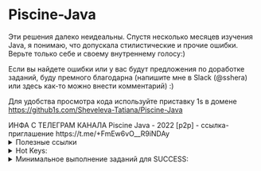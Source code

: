 # Piscine-Java

Эти решения далеко неидеальны.
Спустя несколько месяцев изучения Java, я понимаю, что допускала стилистические и прочие ошибки.
Верьте только себе и своему внутреннему голосу:)

Если вы найдете ошибки или у вас будут предложения по доработке заданий, буду премного благодарна (напишите мне в Slack (@sshera) или здесь как-то можно внести комментарий) :)

Для удобства просмотра кода используйте приставку 1s в домене  
https://github1s.com/Sheveleva-Tatiana/Piscine-Java 


<summary>ИНФА С ТЕЛЕГРАМ КАНАЛА Piscine Java - 2022 [p2p] - ссылка-приглашение https://t.me/+FmEw6vO__R9iNDAy</summary>

  
<details>
<summary>Полезные ссылки</summary>
  
* Day03-08: https://www.youtube.com/channel/UC5uU5-C19oEPLWIvyo3a1cQ
  
* SQL: https://sqlbolt.com/
  
* Сабджекты и чек-листы: https://github.com/ruslan16/JavaPiscine42/tree/master/subject%2Bchecklist

* Для Day05 (Мастер-класс по Java для начинающих. Создаем консольное приложение, взаимодействующее с PostgreSQL): https://www.youtube.com/watch?v=-vhn8lSPiLo&t=397s
  
</details>
  
<details>
<summary>Hot Keys:</summary>
  
* control + i = нажимаете в классе, который реализует какой-то интерфейс и он вам сгенерит все методы, которые надо переопределить.
  
* control + Enter = генерация чего угодно (конструкторы, сеттеры/геттеры, ... )
  
* command + option + m = выделяете блок кода, нажимаете клавиши и он вам выносит этот блок кода как отдельный метод
  
* command + option + v = кареткой стоите на методе, которые что-то возвращает, нажимаете на клавиши и он вам генерит переменну, в которую кладется результат этой функции

* command (+ shift ) + стрелка влево/вправо = перепрыгнуть (выделить) картекой на начало/конец строки
  
* option (+ shift ) + стрелка влево/вправо = перепрыгнуть (выделить) картекой на начало/конец слова

* option + enter = наводите каретку на то, что подсвечивает красным цветом, жмякаете клавиши и выбираете, что сделать, чтобы не горело
  
* shift + enter = если вы стоите кареткой в любой части строки и вам надо перепрыгнуть на новую строку
  
* shift + F6 = наводите каретку на название класса/переменной/метода, жмякаете, и вам ИДЕЯ предложит переименовать эту переменную во всех файлах проекта.
</details>

<details>
<summary>Минимальное выполнение заданий для SUCСESS:</summary>
  
* day00 - 4/6
  
* day01 - 4/6
  
* day02 - всё 
  
* day03 - 2/4
  
* day04 - 2/3
  
* day05 - 3/5
  
* day06 - 2/4
  
* day07 - всё 
  
* day08 - 2/3
  
* day09 - 2/3
  
</details>


